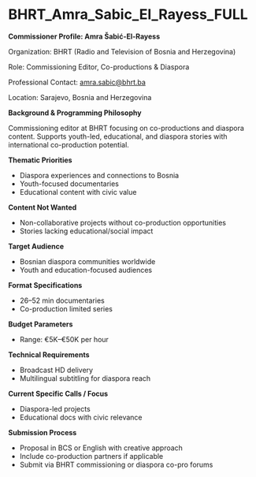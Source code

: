 # BHRT_Amra_Sabic_El_Rayess_FULL

**Commissioner Profile: Amra Šabić-El-Rayess**

Organization: BHRT (Radio and Television of Bosnia and Herzegovina)

Role: Commissioning Editor, Co-productions & Diaspora

Professional Contact: amra.sabic@bhrt.ba

Location: Sarajevo, Bosnia and Herzegovina

**Background & Programming Philosophy**

Commissioning editor at BHRT focusing on co-productions and diaspora content. Supports youth-led, educational, and diaspora stories with international co-production potential.

**Thematic Priorities**

- Diaspora experiences and connections to Bosnia
- Youth-focused documentaries
- Educational content with civic value

**Content Not Wanted**

- Non-collaborative projects without co-production opportunities
- Stories lacking educational/social impact

**Target Audience**

- Bosnian diaspora communities worldwide
- Youth and education-focused audiences

**Format Specifications**

- 26–52 min documentaries
- Co-production limited series

**Budget Parameters**

- Range: €5K–€50K per hour

**Technical Requirements**

- Broadcast HD delivery
- Multilingual subtitling for diaspora reach

**Current Specific Calls / Focus**

- Diaspora-led projects
- Educational docs with civic relevance

**Submission Process**

- Proposal in BCS or English with creative approach
- Include co-production partners if applicable
- Submit via BHRT commissioning or diaspora co-pro forums